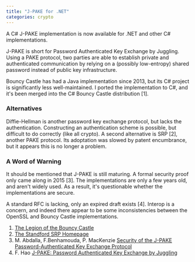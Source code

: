 ```yaml
---
title: "J-PAKE for .NET"
categories: crypto
---
```


A C# J-PAKE implementation is now available for .NET and other C# implementations.

J-PAKE is short for Password Authenticated Key Exchange by Juggling. Using a PAKE protocol, two parties are able to establish private and authenticated communication by relying on a (possibly low-entropy) shared password instead of public key infrastructure.

Bouncy Castle has had a Java implementation since 2013, but its C\# project is significantly less well-maintained. I ported the implementation to C\#, and it's been merged into the C\# Bouncy Castle distribution [1].

### Alternatives

Diffie-Hellman is another password key exchange protocol, but lacks the authentication. Constructing an authentication scheme is possible, but difficult to do correctly (like all crypto). A second alternative is SRP [2], another PAKE protocol. Its adoptation was slowed by patent encumbrance, but it appears this is no longer a problem.

### A Word of Warning

It should be mentioned that J-PAKE is still maturing. A formal security proof only came along in 2015 [3]. The implementations are only a few years old, and aren't widely used. As a result, it's questionable whether the implementations are secure.

A standard RFC is lacking, only an expired draft exists [4]. Interop is a concern, and indeed there appear to be some inconsistencies between the OpenSSL and Bouncy Castle implementations.

1. [The Legion of the Bouncy Castle](https://www.bouncycastle.org/csharp/)
2. [The Standford SRP Homepage](http://srp.stanford.edu/)
3. M. Abdalla, F.Benhamouda, P. MacKenzie [Security of the J-PAKE Password-Authenticated Key Exchange Protocol](http://www.normalesup.org/~fbenhamo/files/publications/SP_AbdBenMac15.pdf)
4. F. Hao [J-PAKE: Password Authenticated Key Exchange by Juggling](https://tools.ietf.org/html/draft-hao-jpake-01)
